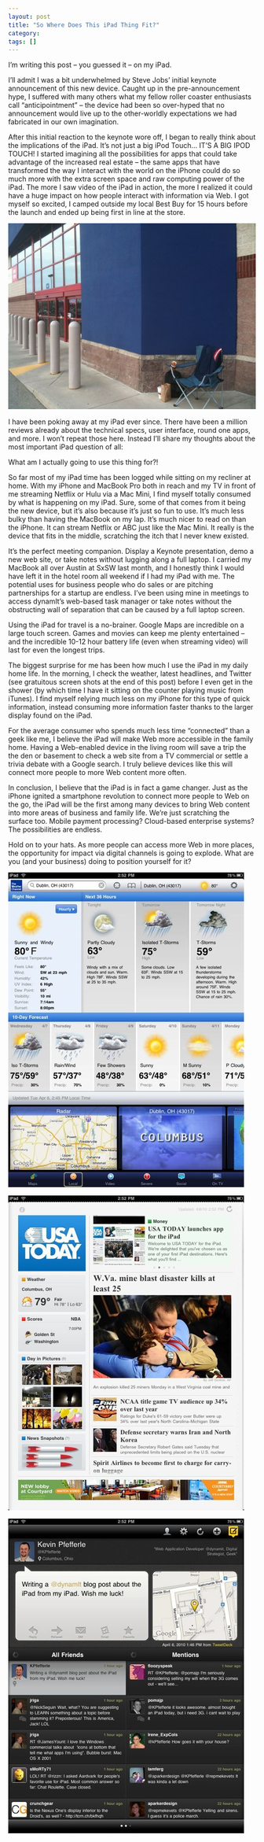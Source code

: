 ```yaml
---
layout: post
title: "So Where Does This iPad Thing Fit?"
category:
tags: []
---
```


I’m writing this post – you guessed it – on my iPad.

I’ll admit I was a bit underwhelmed by Steve Jobs’ initial keynote announcement of this new device. Caught up in the pre-announcement hype, I suffered with many others what my fellow roller coaster enthusiasts call “anticipointment” – the device had been so over-hyped that no announcement would live up to the other-worldly expectations we had fabricated in our own imagination.

After this initial reaction to the keynote wore off, I began to really think about the implications of the iPad. It’s not just a big iPod Touch… IT’S A BIG IPOD TOUCH! I started imagining all the possibilities for apps that could take advantage of the increased real estate – the same apps that have transformed the way I interact with the world on the iPhone could do so much more with the extra screen space and raw computing power of the iPad. The more I saw video of the iPad in action, the more I realized it could have a huge impact on how people interact with information via Web. I got myself so excited, I camped outside my local Best Buy for 15 hours before the launch and ended up being first in line at the store.

![First in Line](/images/l_2048_1536_ABE3CE7E-B2F3-437B-9F09-BFEC0F9AE825.jpeg)

I have been poking away at my iPad ever since. There have been a million reviews already about the technical specs, user interface, round one apps, and more. I won’t repeat those here. Instead I’ll share my thoughts about the most important iPad question of all:

What am I actually going to use this thing for?!

So far most of my iPad time has been logged while sitting on my recliner at home. With my iPhone and MacBook Pro both in reach and my TV in front of me streaming Netflix or Hulu via a Mac Mini, I find myself totally consumed by what is happening on my iPad. Sure, some of that comes from it being the new device, but it’s also because it’s just so fun to use. It’s much less bulky than having the MacBook on my lap. It’s much nicer to read on than the iPhone. It can stream Netflix or ABC just like the Mac Mini. It really is the device that fits in the middle, scratching the itch that I never knew existed.

It’s the perfect meeting companion. Display a Keynote presentation, demo a new web site, or take notes without lugging along a full laptop. I carried my MacBook all over Austin at SxSW last month, and I honestly think I would have left it in the hotel room all weekend if I had my iPad with me. The potential uses for business people who do sales or are pitching partnerships for a startup are endless. I’ve been using mine in meetings to access dynamIt’s web-based task manager or take notes without the obstructing wall of separation that can be caused by a full laptop screen.

Using the iPad for travel is a no-brainer. Google Maps are incredible on a large touch screen. Games and movies can keep me plenty entertained – and the incredible 10-12 hour battery life (even when streaming video) will last for even the longest trips.

The biggest surprise for me has been how much I use the iPad in my daily home life. In the morning, I check the weather, latest headlines, and Twitter (see gratuitous screen shots at the end of this post) before I even get in the shower (by which time I have it sitting on the counter playing music from iTunes). I find myself relying much less on my iPhone for this type of quick information, instead consuming more information faster thanks to the larger display found on the iPad.

For the average consumer who spends much less time “connected” than a geek like me, I believe the iPad will make Web more accessible in the family home. Having a Web-enabled device in the living room will save a trip the the den or basement to check a web site from a TV commercial or settle a trivia debate with a Google search. I truly believe devices like this will connect more people to more Web content more often.

In conclusion, I believe that the iPad is in fact a game changer. Just as the iPhone ignited a smartphone revolution to connect more people to Web on the go, the iPad will be the first among many devices to bring Web content into more areas of business and family life. We’re just scratching the surface too. Mobile payment processing? Cloud-based enterprise systems? The possibilities are endless.

Hold on to your hats. As more people can access more Web in more places, the opportunity for impact via digital channels is going to explode. What are you (and your business) doing to position yourself for it?

![Weather](/images/p_1024_768_1ED23CB1-E7AC-4697-BEE5-E3CF30A52D13.jpeg)

![USA Today](/images/p_1024_768_E383F122-978D-4D90-9864-7E9FF17812B0.jpeg)

![TweetDeck](/images/p_1024_768_9FF5C486-DF41-4B2D-BFAC-9DD14687A7F1.jpeg)
